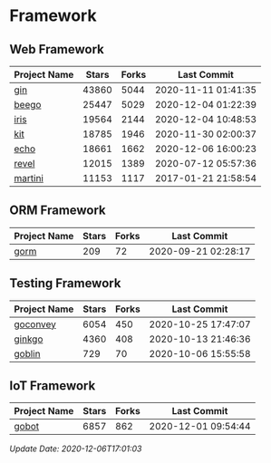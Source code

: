 # Framework

## Web Framework
| Project Name | Stars | Forks | Last Commit |
| ------------ | ----- | ----- | ----------- |
| [gin](https://github.com/gin-gonic/gin) | 43860 | 5044 | 2020-11-11 01:41:35 |
| [beego](https://github.com/astaxie/beego) | 25447 | 5029 | 2020-12-04 01:22:39 |
| [iris](https://github.com/kataras/iris) | 19564 | 2144 | 2020-12-04 10:48:53 |
| [kit](https://github.com/go-kit/kit) | 18785 | 1946 | 2020-11-30 02:00:37 |
| [echo](https://github.com/labstack/echo) | 18661 | 1662 | 2020-12-06 16:00:23 |
| [revel](https://github.com/revel/revel) | 12015 | 1389 | 2020-07-12 05:57:36 |
| [martini](https://github.com/go-martini/martini) | 11153 | 1117 | 2017-01-21 21:58:54 |

## ORM Framework
| Project Name | Stars | Forks | Last Commit |
| ------------ | ----- | ----- | ----------- |
| [gorm](https://github.com/jinzhu/gorm) | 209 | 72 | 2020-09-21 02:28:17 |

## Testing Framework
| Project Name | Stars | Forks | Last Commit |
| ------------ | ----- | ----- | ----------- |
| [goconvey](https://github.com/smartystreets/goconvey) | 6054 | 450 | 2020-10-25 17:47:07 |
| [ginkgo](https://github.com/onsi/ginkgo) | 4360 | 408 | 2020-10-13 21:46:36 |
| [goblin](https://github.com/franela/goblin) | 729 | 70 | 2020-10-06 15:55:58 |

## IoT Framework
| Project Name | Stars | Forks | Last Commit |
| ------------ | ----- | ----- | ----------- |
| [gobot](https://github.com/hybridgroup/gobot) | 6857 | 862 | 2020-12-01 09:54:44 |

*Update Date: 2020-12-06T17:01:03*